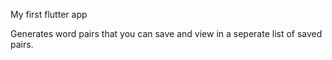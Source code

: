 My first flutter app

Generates word pairs that you can save and view in a seperate list of saved pairs.
